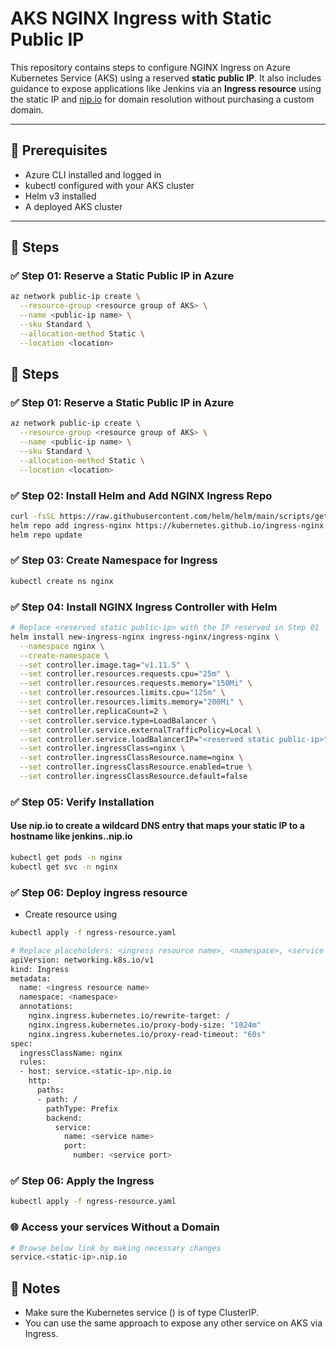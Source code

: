 # AKS NGINX Ingress with Static Public IP

This repository contains steps to configure NGINX Ingress on Azure Kubernetes Service (AKS) using a reserved **static public IP**. It also includes guidance to expose applications like Jenkins via an **Ingress resource** using the static IP and [nip.io](https://nip.io/) for domain resolution without purchasing a custom domain.

---

## 🔧 Prerequisites

- Azure CLI installed and logged in
- kubectl configured with your AKS cluster
- Helm v3 installed
- A deployed AKS cluster

---

## 🚀 Steps

### ✅ Step 01: Reserve a Static Public IP in Azure

```bash
az network public-ip create \
  --resource-group <resource group of AKS> \
  --name <public-ip name> \
  --sku Standard \
  --allocation-method Static \
  --location <location>
```

## 🚀 Steps

### ✅ Step 01: Reserve a Static Public IP in Azure

```bash
az network public-ip create \
  --resource-group <resource group of AKS> \
  --name <public-ip name> \
  --sku Standard \
  --allocation-method Static \
  --location <location>
```

### ✅ Step 02: Install Helm and Add NGINX Ingress Repo

```bash
curl -fsSL https://raw.githubusercontent.com/helm/helm/main/scripts/get-helm-3 | bash
helm repo add ingress-nginx https://kubernetes.github.io/ingress-nginx
helm repo update
```

### ✅ Step 03: Create Namespace for Ingress

```bash
kubectl create ns nginx
```

### ✅ Step 04: Install NGINX Ingress Controller with Helm

```bash
# Replace <reserved static public-ip> with the IP reserved in Step 01
helm install new-ingress-nginx ingress-nginx/ingress-nginx \
  --namespace nginx \
  --create-namespace \
  --set controller.image.tag="v1.11.5" \
  --set controller.resources.requests.cpu="25m" \
  --set controller.resources.requests.memory="150Mi" \
  --set controller.resources.limits.cpu="125m" \
  --set controller.resources.limits.memory="200Mi" \
  --set controller.replicaCount=2 \
  --set controller.service.type=LoadBalancer \
  --set controller.service.externalTrafficPolicy=Local \
  --set controller.service.loadBalancerIP="<reserved static public-ip>" \
  --set controller.ingressClass=nginx \
  --set controller.ingressClassResource.name=nginx \
  --set controller.ingressClassResource.enabled=true \
  --set controller.ingressClassResource.default=false
```

### ✅ Step 05: Verify Installation
#### Use nip.io to create a wildcard DNS entry that maps your static IP to a hostname like jenkins.<STATIC-IP>.nip.io
```bash
kubectl get pods -n nginx
kubectl get svc -n nginx
```
### ✅ Step 06: Deploy ingress resource
- Create resource using

```bash
kubectl apply -f ngress-resource.yaml
```

```bash
# Replace placeholders: <ingress resource name>, <namespace>, <service name>, <service port>, <static-ip>
apiVersion: networking.k8s.io/v1
kind: Ingress
metadata:
  name: <ingress resource name>
  namespace: <namespace>
  annotations:
    nginx.ingress.kubernetes.io/rewrite-target: /
    nginx.ingress.kubernetes.io/proxy-body-size: "1024m"
    nginx.ingress.kubernetes.io/proxy-read-timeout: "60s"
spec:
  ingressClassName: nginx
  rules:
  - host: service.<static-ip>.nip.io
    http:
      paths:
      - path: /
        pathType: Prefix
        backend:
          service:
            name: <service name>
            port:
              number: <service port>

```

### ✅ Step 06: Apply the Ingress

```bash
kubectl apply -f ngress-resource.yaml
```

### 🌐 Access your services Without a Domain

```bash
# Browse below link by making necessary changes
service.<static-ip>.nip.io
```

## 📌 Notes
- Make sure the Kubernetes service (<service name>) is of type ClusterIP.
- You can use the same approach to expose any other service on AKS via Ingress.
